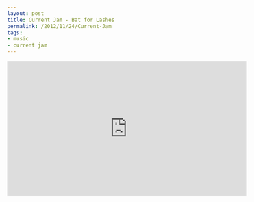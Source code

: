 ```yaml
---
layout: post
title: Current Jam - Bat for Lashes
permalink: /2012/11/24/Current-Jam
tags:
- music
- current jam
---
```

<iframe width="560" height="315" src="https://www.youtube.com/embed/EXK0Ejzin4c" frameborder="0" allowfullscreen></iframe>